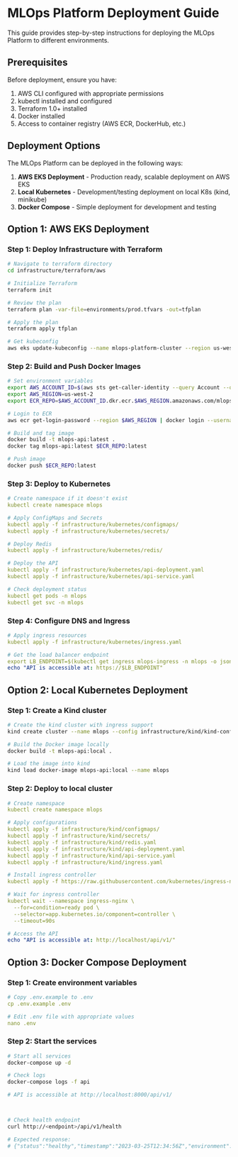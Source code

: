 # MLOps Platform Deployment Guide

This guide provides step-by-step instructions for deploying the MLOps Platform to different environments.

## Prerequisites

Before deployment, ensure you have:

1. AWS CLI configured with appropriate permissions
2. kubectl installed and configured
3. Terraform 1.0+ installed
4. Docker installed
5. Access to container registry (AWS ECR, DockerHub, etc.)

## Deployment Options

The MLOps Platform can be deployed in the following ways:

1. **AWS EKS Deployment** - Production ready, scalable deployment on AWS EKS
2. **Local Kubernetes** - Development/testing deployment on local K8s (kind, minikube)
3. **Docker Compose** - Simple deployment for development and testing

## Option 1: AWS EKS Deployment

### Step 1: Deploy Infrastructure with Terraform

```bash
# Navigate to terraform directory
cd infrastructure/terraform/aws

# Initialize Terraform
terraform init

# Review the plan
terraform plan -var-file=environments/prod.tfvars -out=tfplan

# Apply the plan
terraform apply tfplan

# Get kubeconfig
aws eks update-kubeconfig --name mlops-platform-cluster --region us-west-2
```

### Step 2: Build and Push Docker Images

```bash
# Set environment variables
export AWS_ACCOUNT_ID=$(aws sts get-caller-identity --query Account --output text)
export AWS_REGION=us-west-2
export ECR_REPO=$AWS_ACCOUNT_ID.dkr.ecr.$AWS_REGION.amazonaws.com/mlops-api

# Login to ECR
aws ecr get-login-password --region $AWS_REGION | docker login --username AWS --password-stdin $ECR_REPO

# Build and tag image
docker build -t mlops-api:latest .
docker tag mlops-api:latest $ECR_REPO:latest

# Push image
docker push $ECR_REPO:latest
```

### Step 3: Deploy to Kubernetes

```yaml
# Create namespace if it doesn't exist
kubectl create namespace mlops

# Apply ConfigMaps and Secrets
kubectl apply -f infrastructure/kubernetes/configmaps/
kubectl apply -f infrastructure/kubernetes/secrets/

# Deploy Redis
kubectl apply -f infrastructure/kubernetes/redis/

# Deploy the API
kubectl apply -f infrastructure/kubernetes/api-deployment.yaml
kubectl apply -f infrastructure/kubernetes/api-service.yaml

# Check deployment status
kubectl get pods -n mlops
kubectl get svc -n mlops
```

### Step 4: Configure DNS and Ingress

```yaml
# Apply ingress resources
kubectl apply -f infrastructure/kubernetes/ingress.yaml

# Get the load balancer endpoint
export LB_ENDPOINT=$(kubectl get ingress mlops-ingress -n mlops -o jsonpath='{.status.loadBalancer.ingress[0].hostname}')
echo "API is accessible at: https://$LB_ENDPOINT"
```

## Option 2: Local Kubernetes Deployment

### Step 1: Create a Kind cluster

```bash
# Create the kind cluster with ingress support
kind create cluster --name mlops --config infrastructure/kind/kind-config.yaml

# Build the Docker image locally
docker build -t mlops-api:local .

# Load the image into kind
kind load docker-image mlops-api:local --name mlops
```

### Step 2: Deploy to local cluster

```yaml
# Create namespace
kubectl create namespace mlops

# Apply configurations
kubectl apply -f infrastructure/kind/configmaps/
kubectl apply -f infrastructure/kind/secrets/
kubectl apply -f infrastructure/kind/redis.yaml
kubectl apply -f infrastructure/kind/api-deployment.yaml
kubectl apply -f infrastructure/kind/api-service.yaml
kubectl apply -f infrastructure/kind/ingress.yaml

# Install ingress controller
kubectl apply -f https://raw.githubusercontent.com/kubernetes/ingress-nginx/master/deploy/static/provider/kind/deploy.yaml

# Wait for ingress controller
kubectl wait --namespace ingress-nginx \
  --for=condition=ready pod \
  --selector=app.kubernetes.io/component=controller \
  --timeout=90s

# Access the API
echo "API is accessible at: http://localhost/api/v1/"
```

## Option 3: Docker Compose Deployment

### Step 1: Create environment variables

```yaml
# Copy .env.example to .env
cp .env.example .env

# Edit .env file with appropriate values
nano .env
```

### Step 2: Start the services

```bash
# Start all services
docker-compose up -d

# Check logs
docker-compose logs -f api

# API is accessible at http://localhost:8000/api/v1/



# Check health endpoint
curl http://<endpoint>/api/v1/health

# Expected response:
# {"status":"healthy","timestamp":"2023-03-25T12:34:56Z","environment":"production","version":"1.0.0"}
```
